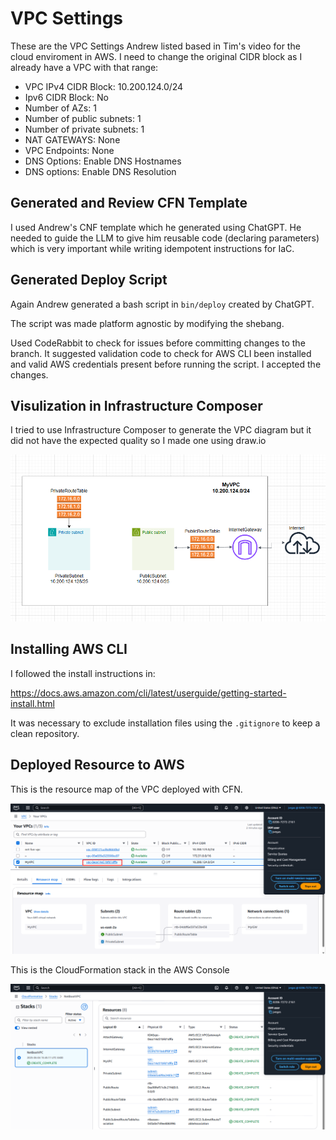 
# VPC Settings

These are the VPC Settings Andrew listed based in Tim's video for the cloud enviroment in AWS. I need to change the original CIDR block as I already have a VPC with that range:

- VPC IPv4 CIDR Block: 10.200.124.0/24
- Ipv6 CIDR Block: No
- Number of AZs: 1
- Number of public subnets: 1
- Number of private subnets: 1
- NAT GATEWAYS: None
- VPC Endpoints: None
- DNS Options: Enable DNS Hostnames
- DNS options: Enable DNS Resolution

## Generated and Review CFN Template

I used Andrew's CNF template which he generated using ChatGPT. He needed to guide the LLM to give him reusable code (declaring parameters) which is very important while writing idempotent instructions for IaC.

## Generated Deploy Script

Again Andrew generated a bash script in `bin/deploy` created by ChatGPT.

The script was made platform agnostic by modifying the shebang.

Used CodeRabbit to check for issues before committing changes to the branch. It suggested validation code to check for AWS CLI been installed and valid AWS credentials present before running the script. I accepted the changes.

## Visulization in Infrastructure Composer

I tried to use Infrastructure Composer to generate the VPC diagram but it did not have the expected quality so I made one using draw.io

![](assets/aws-vpc-diagram.png)

## Installing AWS CLI

I followed the install instructions in:

https://docs.aws.amazon.com/cli/latest/userguide/getting-started-install.html

It was necessary to exclude installation files using the `.gitignore` to keep a clean repository.

## Deployed Resource to AWS

This is the resource map of the VPC deployed with CFN.

![](assets/aws-vpc-resource-map.png)

This is the CloudFormation stack in the AWS Console

![](assets/aws-vpc-cloudformation-stack.png)